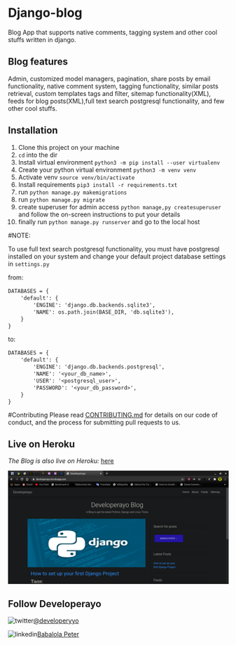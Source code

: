 # Django-blog
Blog App that supports native comments, tagging system and other cool stuffs written in django.

## Blog features
Admin, customized model managers, pagination, share posts by email functionality, native comment system, tagging functionality,
similar posts retrieval, custom templates tags and filter, sitemap functionality(XML), 
feeds for blog posts(XML),full text search postgresql functionality, and 
few other cool stuffs.

## Installation
1. Clone this project on your machine 
1. `cd` into the dir
1. Install virtual environment `python3 -m pip install --user virtualenv`
1. Create your python virtual environment `python3 -m venv venv`
1. Activate venv `source venv/bin/activate`
1. Install requirements `pip3 install -r requirements.txt`
1. run `python manage.py makemigrations`
1. run `python manage.py migrate`
1. create superuser for admin access `python manage,py createsuperuser`
and follow the on-screen instructions to put your details
1. finally run `python manage.py runserver` and go to the local host

#NOTE:

To use full text search postgresql functionality, you must have postgresql
installed on your system and change your default project database settings in 
`settings.py`

from: 
```
DATABASES = {
    'default': {
        'ENGINE': 'django.db.backends.sqlite3',
        'NAME': os.path.join(BASE_DIR, 'db.sqlite3'),
    }
}
```
to:
```
DATABASES = {
    'default': {
        'ENGINE': 'django.db.backends.postgresql',
        'NAME': '<your_db_name>',
        'USER': '<postgresql_user>',
        'PASSWORD': '<your_db_password>',
    }
}

```
#Contributing
Please read [CONTRIBUTING.md](https://gist.github.com/developerayyo/f27fa2aad3e56e8f9c40537574846fca) for details on our code of conduct, and the process for submitting pull requests to us.

## Live on Heroku
*The Blog is also live on Heroku:* [here](https://developerayo.herokuapp.com/)


![Blog Sample](media/img/demo.png) 

## Follow Developerayo

![twitter](media/img/twitter-241-721979.png)[@developeryyo](https://twitter.com/Developerayyo)


![linkedin](media/img/linkedin-189-721962.png)[Babalola Peter](https://www.linkedin.com/in/babalola-peter-689768163/)
